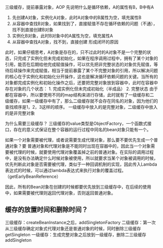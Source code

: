 三级缓存，提前暴露对象，AOP
先说明什么是循环依赖，A的属性有B，B中有A

1. 先创建A对象，实例化A对象，此时A对象中的B属性为空，填充属性B
2. 从容器中查找B对象，如果找到了，直接赋值不存在循环依赖的问题（不通），找不到直接创建B对象
3. 实例化B对象，此时B对象中的A属性为空，填充属性A
4. 从容器中查找A对象，找不到，直接创建
形成闭环的原因

此时，如果仔细思考，A对象是存在的，只不过此时的A对象不是一个完整的状态，只完成了实例化但未完成初始化，如果在程序调用过程中，拥有了某个对象的引用，能否在后期给他完成赋值操作，可以优先把非完整状态的对象优先赋值，等待后续操作来完成赋值，相当于提前暴露了某个不完整对象的引用，所以解决问题的核心在于实例化和初始化分开操作，这也是解决循环依赖问题的关键。当所有的对象都完成实例化和初始化操作之后，还要把完整对象放到容器中，此时在容器中存在对象的几个状态：
	1. 完成实例化但未完成初始化（半成品）
	2. 完整状态
由于都在容器中，所以要使用不同的map结构来进行存储，此时就有了一级缓存和二级缓存，如果一级缓存中有了，那么二级缓存就不会存在同名的对象，因为他们的查找顺序是1，2，3这样的顺序。
一级缓存中放入的是完整对象，二级缓存中放入的是非完整对象

为什么需要三级缓存？
三级缓存的value类型是ObjectFactory，一个函数式接口，存在的意义式保证在整个容器的运行过程中同名的bean对象只能有一个。

如果一个对象需要被代理，或者说需要生成代理对象，那么要不要优先生成一个普通对象？要
普通对象和代理对象是不能同时出现在容器中的，因此当一个对象需要被代理的时候，就要使用代理对象覆盖掉之前的普通对象。在实际的调用过程中，是没有办法确定什么时候对象被使用，所以就要求当某个对象被调用的时候，优先判断此对象是否需要被代理，类似于一种回调机制的实现，因此传入Lambda表达式的时候，可以通过lambda表达式来执行对象的覆盖过程。（getEarlyBeanReference）

因此，所有的Bean对象在创建的时候都要优先放到三级缓存中，在后续的使用中，如果需要被代理则返回代理对象，否则返回普通对象。

## 缓存的放置时间和删除时间？

三级缓存：createBeanInstance之后，addSingletonFactory
二级缓存：第一次从三级缓存确定对象式代理对象还是普通对象的时候，同时删除三级缓存getSingleton
一级缓存：生成完整对象之后放到一级缓存，删除二三级缓存addSingleton